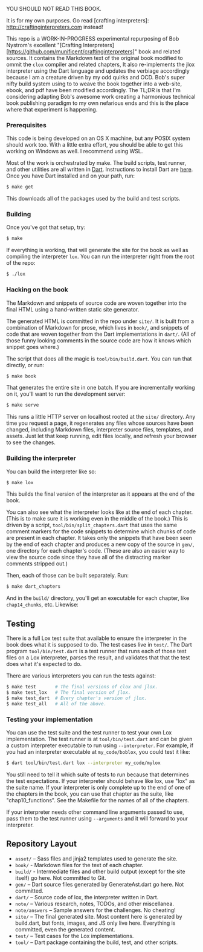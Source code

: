 YOU SHOULD NOT READ THIS BOOK.

It is for my own purposes. Go read [crafting interpreters]: http://craftinginterpreters.com instead!

This repo is a WORK-IN-PROGRESS experimental repurposing of Bob Nystrom's excellent "[Crafting Interpreters][https://github.com/munificent/craftinginterpreters]" book and related sources. It contains the Markdown text of the original book modified to ommit the `clox` compiler and related chapters, It also re-implements the jlox interpreter using the Dart language and updates the verbiage accordingly because I am a creature driven by my odd quirks and OCD. Bob's super nifty build system using to to weave the book together into a web-site, ebook, and pdf have been modified accordingly. The TL;DR is that I'm considering adapting Bob's awesome work creating a harmonious technical book publishing paradigm to my own nefarious ends and this is the place where that experiment is happening.

### Prerequisites

This code is being developed on an OS X machine, but any POSIX system should work too. With a little extra effort, you should be able to get this working on Windows as well. I recommend using WSL. 

Most of the work is orchestrated by make. The build scripts, test runner, and other utilities are all written in [Dart][]. Instructions to install Dart are [here][install]. Once you have Dart installed and on your path, run:

```sh
$ make get
```

[dart]: https://dart.dev/
[install]: https://dart.dev/get-dart

This downloads all of the packages used by the build and test scripts.

### Building

Once you've got that setup, try:

```sh
$ make
```

If everything is working, that will generate the site for the book as well as compiling the interpreter `lox`. You can run the interpreter right from the root of the repo:

```sh
$ ./lox
```

### Hacking on the book

The Markdown and snippets of source code are woven together into the final HTML
using a hand-written static site generator.

The generated HTML is committed in the repo under `site/`. It is built from a combination of Markdown for prose, which lives in `book/`, and snippets of code that are woven together from the Dart implementations in `dart/`. (All of those funny looking comments in the source code are how it knows which snippet goes where.)

The script that does all the magic is `tool/bin/build.dart`. You can run that directly, or run:

```sh
$ make book
```

That generates the entire site in one batch. If you are incrementally working
on it, you'll want to run the development server:

```sh
$ make serve
```

This runs a little HTTP server on localhost rooted at the `site/` directory. Any time you request a page, it regenerates any files whose sources have been changed, including Markdown files, interpreter source files, templates, and assets. Just let that keep running, edit files locally, and refresh your browser to see the changes.

### Building the interpreter

You can build the interpreter like so:

```sh
$ make lox
```

This builds the final version of the interpreter as it appears at the end of the book.

You can also see what the interpreter looks like at the end of each chapter. (This is to make sure it is working even in the middle of the book.) This is driven by a script, `tool/bin/split_chapters.dart` that uses the same comment markers for the code snippets to determine which chunks of code are present in each chapter. It takes only the snippets that have been seen by the end of each chapter and produces a new copy of the source in `gen/`, one directory for each chapter's code. (These are also an easier way to view the source code since they have all of the distracting marker comments stripped out.)

Then, each of those can be built separately. Run:

```sh
$ make dart_chapters
```

And in the `build/` directory, you'll get an executable for each chapter, like
`chap14_chunks`, etc. Likewise:

## Testing

There is a full Lox test suite that available to ensure the interpreter in the book
does what it is supposed to do. The test cases live in `test/`. The Dart
program `tool/bin/test.dart` is a test runner that runs each of those test
files on a Lox interpreter, parses the result, and validates that that the test
does what it's expected to do.

There are various interpreters you can run the tests against:

```sh
$ make test       # The final versions of clox and jlox.
$ make test_lox   # The final version of jlox.
$ make test_dart  # Every chapter's version of jlox.
$ make test_all   # All of the above.
```

### Testing your implementation

You can use the test suite and the test runner to test your own Lox implementation. The test runner is at `tool/bin/test.dart` and can be given a custom interpreter executable to run using `--interpreter`. For example, if you had an interpreter executable at `my_code/boblox`, you could test it like:

```sh
$ dart tool/bin/test.dart lox --interpreter my_code/mylox
```

You still need to tell it which suite of tests to run because that determines the test expectations. If your interpreter should behave like lox, use "lox" as the suite name. If your interpreter is only complete up to the end of one of the chapters in the book, you can use that chapter as the suite, like "chap10_functions". See the Makefile for the names of all of the chapters.

If your interpreter needs other command line arguments passed to use, pass them to the test runner using `--arguments` and it will forward to your interpreter.

## Repository Layout

*   `asset/` – Sass files and jinja2 templates used to generate the site.
*   `book/` - Markdown files for the text of each chapter.
*   `build/` - Intermediate files and other build output (except for the site
    itself) go here. Not committed to Git.
*   `gen/` – Dart source files generated by GenerateAst.dart go here. Not
    committed.
*   `dart/` – Source code of lox, the interpreter written in Dart.
*   `note/` – Various research, notes, TODOs, and other miscellanea.
*   `note/answers` – Sample answers for the challenges. No cheating!
*   `site/` – The final generated site. Most content here is generated by build.dart,
    but fonts, images, and JS only live here. Everything is committed, even the
    generated content.
*   `test/` – Test cases for the Lox implementations.
*   `tool/` – Dart package containing the build, test, and other scripts.

